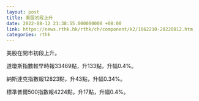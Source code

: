 ```yaml
---
layout: post
title: 美股初段上升
date: 2022-08-12 21:38:55.000000000 +08:00
link: https://news.rthk.hk/rthk/ch/component/k2/1662210-20220812.htm
categories: rthk
---
```


美股在開市初段上升。

道瓊斯指數較早時報33469點，升133點，升幅0.4%。

納斯達克指數報12823點，升43點，升幅0.34%。

標準普爾500指數報4224點，升17點，升幅0.4%。
